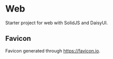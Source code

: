 # Web

Starter project for web with SolidJS and DaisyUI.

## Favicon

Favicon generated through https://favicon.io.

